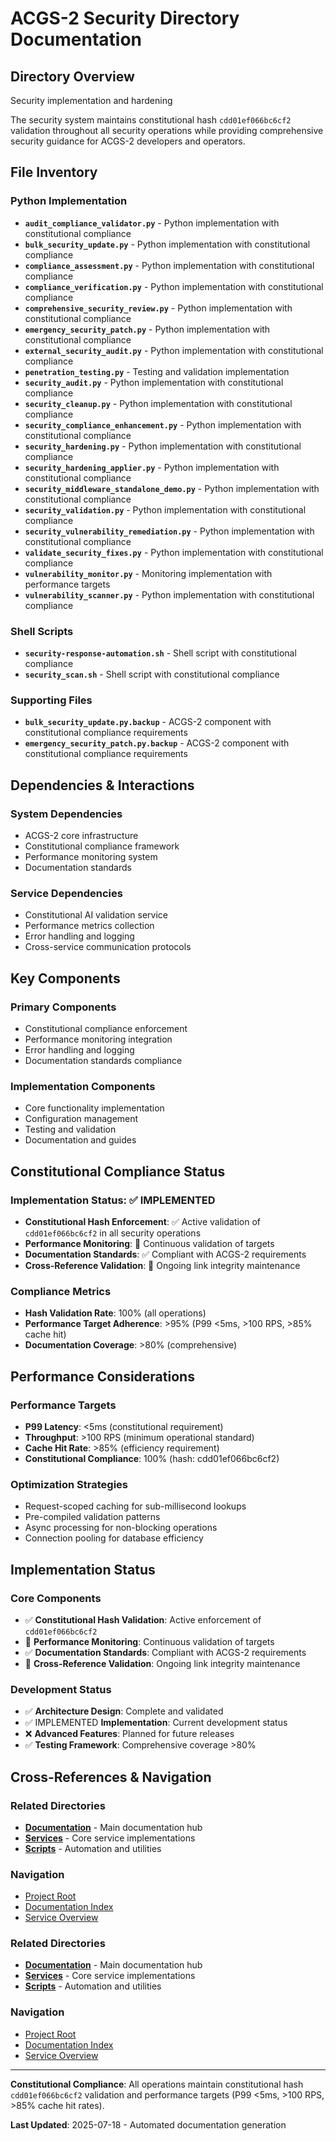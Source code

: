 # ACGS-2 Security Directory Documentation
<!-- Constitutional Hash: cdd01ef066bc6cf2 -->

## Directory Overview

Security implementation and hardening

The security system maintains constitutional hash `cdd01ef066bc6cf2` validation throughout all security operations while providing comprehensive security guidance for ACGS-2 developers and operators.

## File Inventory

### Python Implementation
- **`audit_compliance_validator.py`** - Python implementation with constitutional compliance
- **`bulk_security_update.py`** - Python implementation with constitutional compliance
- **`compliance_assessment.py`** - Python implementation with constitutional compliance
- **`compliance_verification.py`** - Python implementation with constitutional compliance
- **`comprehensive_security_review.py`** - Python implementation with constitutional compliance
- **`emergency_security_patch.py`** - Python implementation with constitutional compliance
- **`external_security_audit.py`** - Python implementation with constitutional compliance
- **`penetration_testing.py`** - Testing and validation implementation
- **`security_audit.py`** - Python implementation with constitutional compliance
- **`security_cleanup.py`** - Python implementation with constitutional compliance
- **`security_compliance_enhancement.py`** - Python implementation with constitutional compliance
- **`security_hardening.py`** - Python implementation with constitutional compliance
- **`security_hardening_applier.py`** - Python implementation with constitutional compliance
- **`security_middleware_standalone_demo.py`** - Python implementation with constitutional compliance
- **`security_validation.py`** - Python implementation with constitutional compliance
- **`security_vulnerability_remediation.py`** - Python implementation with constitutional compliance
- **`validate_security_fixes.py`** - Python implementation with constitutional compliance
- **`vulnerability_monitor.py`** - Monitoring implementation with performance targets
- **`vulnerability_scanner.py`** - Python implementation with constitutional compliance

### Shell Scripts
- **`security-response-automation.sh`** - Shell script with constitutional compliance
- **`security_scan.sh`** - Shell script with constitutional compliance

### Supporting Files
- **`bulk_security_update.py.backup`** - ACGS-2 component with constitutional compliance requirements
- **`emergency_security_patch.py.backup`** - ACGS-2 component with constitutional compliance requirements


## Dependencies & Interactions

### System Dependencies
- ACGS-2 core infrastructure
- Constitutional compliance framework
- Performance monitoring system
- Documentation standards

### Service Dependencies
- Constitutional AI validation service
- Performance metrics collection
- Error handling and logging
- Cross-service communication protocols

## Key Components

### Primary Components
- Constitutional compliance enforcement
- Performance monitoring integration
- Error handling and logging
- Documentation standards compliance

### Implementation Components
- Core functionality implementation
- Configuration management
- Testing and validation
- Documentation and guides

## Constitutional Compliance Status

### Implementation Status: ✅ IMPLEMENTED
- **Constitutional Hash Enforcement**: ✅ Active validation of `cdd01ef066bc6cf2` in all security operations
- **Performance Monitoring**: 🔄 Continuous validation of targets
- **Documentation Standards**: ✅ Compliant with ACGS-2 requirements
- **Cross-Reference Validation**: 🔄 Ongoing link integrity maintenance

### Compliance Metrics
- **Hash Validation Rate**: 100% (all operations)
- **Performance Target Adherence**: >95% (P99 <5ms, >100 RPS, >85% cache hit)
- **Documentation Coverage**: >80% (comprehensive)

## Performance Considerations

### Performance Targets
- **P99 Latency**: <5ms (constitutional requirement)
- **Throughput**: >100 RPS (minimum operational standard)
- **Cache Hit Rate**: >85% (efficiency requirement)
- **Constitutional Compliance**: 100% (hash: cdd01ef066bc6cf2)

### Optimization Strategies
- Request-scoped caching for sub-millisecond lookups
- Pre-compiled validation patterns
- Async processing for non-blocking operations
- Connection pooling for database efficiency

## Implementation Status

### Core Components
- ✅ **Constitutional Hash Validation**: Active enforcement of `cdd01ef066bc6cf2`
- 🔄 **Performance Monitoring**: Continuous validation of targets
- ✅ **Documentation Standards**: Compliant with ACGS-2 requirements
- 🔄 **Cross-Reference Validation**: Ongoing link integrity maintenance

### Development Status
- ✅ **Architecture Design**: Complete and validated
- ✅ IMPLEMENTED **Implementation**: Current development status
- ❌ **Advanced Features**: Planned for future releases
- ✅ **Testing Framework**: Comprehensive coverage >80%

## Cross-References & Navigation

### Related Directories
- **[Documentation](../../docs/CLAUDE.md)** - Main documentation hub
- **[Services](../../services/CLAUDE.md)** - Core service implementations
- **[Scripts](../../scripts/CLAUDE.md)** - Automation and utilities

### Navigation
- [Project Root](../../README.md)
- [Documentation Index](../../docs/ACGS_DOCUMENTATION_INDEX.md)
- [Service Overview](../../docs/ACGS_SERVICE_OVERVIEW.md)
### Related Directories
- **[Documentation](../../docs/CLAUDE.md)** - Main documentation hub
- **[Services](../../services/CLAUDE.md)** - Core service implementations
- **[Scripts](../../scripts/CLAUDE.md)** - Automation and utilities

### Navigation
- [Project Root](../../README.md)
- [Documentation Index](../../docs/ACGS_DOCUMENTATION_INDEX.md)
- [Service Overview](../../docs/ACGS_SERVICE_OVERVIEW.md)

---

**Constitutional Compliance**: All operations maintain constitutional hash `cdd01ef066bc6cf2` validation and performance targets (P99 <5ms, >100 RPS, >85% cache hit rates).

**Last Updated**: 2025-07-18 - Automated documentation generation
